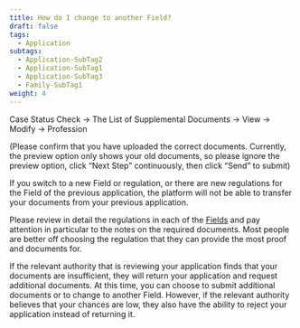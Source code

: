 ```yaml
---
title: How do I change to another Field?
draft: false
tags:
  - Application
subtags:
  - Application-SubTag2
  - Application-SubTag1
  - Application-SubTag3
  - Family-SubTag1
weight: 4
---
```

Case Status Check → The List of Supplemental Documents → View → Modify → Profession

(Please confirm that you have uploaded the correct documents. Currently, the preview option only shows your old documents, so please ignore the preview option, click “Next Step” continuously, then click “Send” to submit)

If you switch to a new Field or regulation, or there are new regulations for the Field of the previous application, the platform will not be able to transfer your documents from your previous application.

Please review in detail the regulations in each of the [Fields](https://goldcard.nat.gov.tw/en/qualification/ " to Qualification Page") and pay attention in particular to the notes on the required documents. Most people are better off choosing the regulation that they can provide the most proof and documents for.

If the relevant authority that is reviewing your application finds that your documents are insufficient, they will return your application and request additional documents. At this time, you can choose to submit additional documents or to change to another Field. However, if the relevant authority believes that your chances are low, they also have the ability to reject your application instead of returning it.